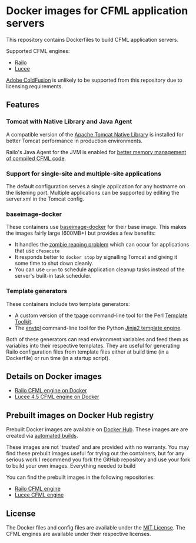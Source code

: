 # Docker images for CFML application servers

This repository contains Dockerfiles to build CFML application servers.

Supported CFML engines:

- [Railo](http://www.getrailo.org/)
- [Lucee](http://lucee.org/)

[Adobe ColdFusion](http://www.adobe.com/products/coldfusion) is unlikely to be supported from this repository due to licensing requirements.

## Features

### Tomcat with Native Library and Java Agent

A compatible version of the [Apache Tomcat Native Library](http://tomcat.apache.org/native-doc/) is installed for better Tomcat performance in production environments.

Railo's Java Agent for the JVM is enabled for [better memory management of compiled CFML code](http://blog.getrailo.com/post.cfm/railo-4-1-smarter-template-compilation).

### Support for single-site and multiple-site applications

The default configuration serves a single application for any hostname on the listening port. Multiple applications can be supported by editing the server.xml in the Tomcat config.

### baseimage-docker

These containers use [baseimage-docker](https://github.com/phusion/baseimage-docker) for their base image. This makes the images fairly large (600MB+) but provides a few benefits:

- It handles the [zombie reaping problem](https://blog.phusion.nl/2015/01/20/docker-and-the-pid-1-zombie-reaping-problem/) which can occur for applications that use `cfexecute`
- It responds better to `docker stop` by signalling Tomcat and giving it some time to shut down cleanly.
- You can use `cron` to schedule application cleanup tasks instead of the server's built-in task scheduler.

### Template generators

These containers include two template generators:

- A custom version of the [tpage](http://www.template-toolkit.org/docs/tools/tpage.html) command-line tool for the Perl [Template Toolkit](http://www.template-toolkit.org/).
- The [envtpl](https://github.com/andreasjansson/envtpl) command-line tool for the Python [Jinja2 template engine](http://jinja.pocoo.org/).

Both of these generators can read environment variables and feed them as variables into their respective templates. They are useful for generating Railo configuration files from template files either at build time (in a Dockerfile) or run time (in a startup script).


## Details on Docker images

- [Railo CFML engine on Docker](railo/README.md)
- [Lucee 4.5 CFML engine on Docker](lucee45/README.md)

## Prebuilt images on Docker Hub registry

Prebuilt Docker images are available on [Docker Hub](https://hub.docker.com/). These images are are created via [automated builds](https://docs.docker.com/docker-hub/builds/).

These images are not 'trusted' and are provided with no warranty. You may find these prebuilt images useful for trying out the containers, but for any serious work I recommend you fork the GitHub repository and use your fork to build your own images. Everything needed to build 

You can find the prebuilt images in the following repositories:

- [Railo CFML engine](https://registry.hub.docker.com/u/boomfish/railo-engine/)
- [Lucee CFML engine](https://registry.hub.docker.com/u/boomfish/lucee-engine/)

## License

The Docker files and config files are available under the [MIT License](LICENSE.txt). The CFML engines are available under their respective licenses.